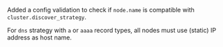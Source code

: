 Added a config validation to check if `node.name` is compatible with `cluster.discover_strategy`.

For `dns` strategy with `a` or `aaaa` record types, all nodes must use (static) IP address as host name.
